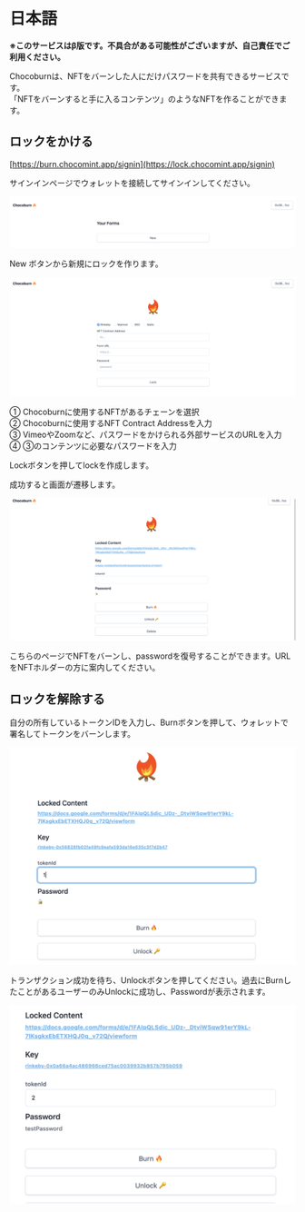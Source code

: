 # 日本語

**※このサービスはβ版です。不具合がある可能性がございますが、自己責任でご利用ください。**

Chocoburnは、NFTをバーンした人にだけパスワードを共有できるサービスです。  
「NFTをバーンすると手に入るコンテンツ」のようなNFTを作ることができます。

## ロックをかける

[https://burn.chocomint.app/signin](https://lock.chocomint.app/signin)

サインインページでウォレットを接続してサインインしてください。



![](../../.gitbook/assets/sukurnshotto-2021-05-14-140609png.png)

New ボタンから新規にロックを作ります。

![](../../.gitbook/assets/sukurnshotto-2021-05-14-140930png.png)

① Chocoburnに使用するNFTがあるチェーンを選択   
② Chocoburnに使用するNFT Contract Addressを入力  
③ VimeoやZoomなど、パスワードをかけられる外部サービスのURLを入力   
④ ③のコンテンツに必要なパスワードを入力

Lockボタンを押してlockを作成します。

成功すると画面が遷移します。

![](../../.gitbook/assets/sukurnshotto-2021-05-14-141659png.png)

こちらのページでNFTをバーンし、passwordを復号することができます。URLをNFTホルダーの方に案内してください。



## ロックを解除する

自分の所有しているトークンIDを入力し、Burnボタンを押して、ウォレットで署名してトークンをバーンします。

![](../../.gitbook/assets/sukurnshotto-2021-05-14-143114png.png)

トランザクション成功を待ち、Unlockボタンを押してください。過去にBurnしたことがあるユーザーのみUnlockに成功し、Passwordが表示されます。

![](../../.gitbook/assets/sukurnshotto-2021-05-14-151652png.png)


